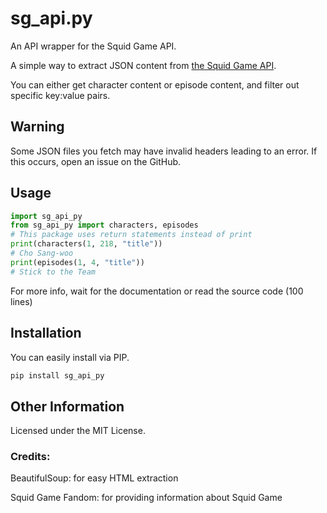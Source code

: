 # sg_api.py
An API wrapper for the Squid Game API.

A simple way to extract JSON content from [the Squid Game API](https://github.com/stainlesteel/squid-game-api).

You can either get character content or episode content, and filter out specific key:value pairs.

## Warning

Some JSON files you fetch may have invalid headers leading to an error.
If this occurs, open an issue on the GitHub.

## Usage
```python
import sg_api_py
from sg_api_py import characters, episodes
# This package uses return statements instead of print
print(characters(1, 218, "title"))
# Cho Sang-woo
print(episodes(1, 4, "title"))
# Stick to the Team
```

For more info, wait for the documentation or read the source code (100 lines)
## Installation
You can easily install via PIP.
```bash
pip install sg_api_py
```
## Other Information

Licensed under the MIT License.
### Credits:

BeautifulSoup: for easy HTML extraction

Squid Game Fandom: for providing information about Squid Game
